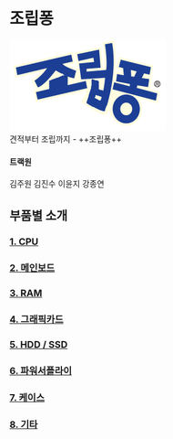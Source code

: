 # 조립퐁
![로고](static/logo.png)  
견적부터 조립까지 - ++조립퐁++

#### 트랙원
김주원 김진수 이윤지 강종연
## 부품별 소개
### [1. CPU](parts/CPU.md)
### [2. 메인보드](parts/MB.md)
### [3. RAM](parts/RAM.md)
### [4. 그래픽카드](parts/VGA.md)
### [5. HDD / SSD](parts/Storage.md)
### [6. 파워서플라이](parts/PSU.md)
### [7. 케이스](parts/CASE.md)
### [8. 기타](parts/guitar.md)
